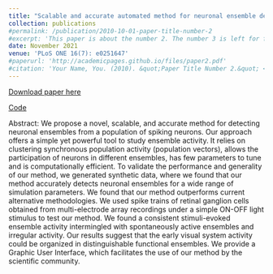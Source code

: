 ```yaml
---
title: "Scalable and accurate automated method for neuronal ensemble detection in spiking neural networks"
collection: publications
#permalink: /publication/2010-10-01-paper-title-number-2
#excerpt: 'This paper is about the number 2. The number 3 is left for future work.'
date: November 2021
venue: 'PLoS ONE 16(7): e0251647'
#paperurl: 'http://academicpages.github.io/files/paper2.pdf'
#citation: 'Your Name, You. (2010). &quot;Paper Title Number 2.&quot; <i>Journal 1</i>. 1(2).'
---
```


[Download paper here](https://journals.plos.org/plosone/article?id=10.1371/journal.pone.0251647)

[Code](https://github.com/brincolab/NeuralEnsembles)


Abstract:
We propose a novel, scalable, and accurate method for detecting neuronal ensembles from a population of spiking neurons. Our approach offers a simple yet powerful tool to study ensemble activity. It relies on clustering synchronous population activity (population vectors), allows the participation of neurons in different ensembles, has few parameters to tune and is computationally efficient. To validate the performance and generality of our method, we generated synthetic data, where we found that our method accurately detects neuronal ensembles for a wide range of simulation parameters. We found that our method outperforms current alternative methodologies. We used spike trains of retinal ganglion cells obtained from multi-electrode array recordings under a simple ON-OFF light stimulus to test our method. We found a consistent stimuli-evoked ensemble activity intermingled with spontaneously active ensembles and irregular activity. Our results suggest that the early visual system activity could be organized in distinguishable functional ensembles. We provide a Graphic User Interface, which facilitates the use of our method by the scientific community.
